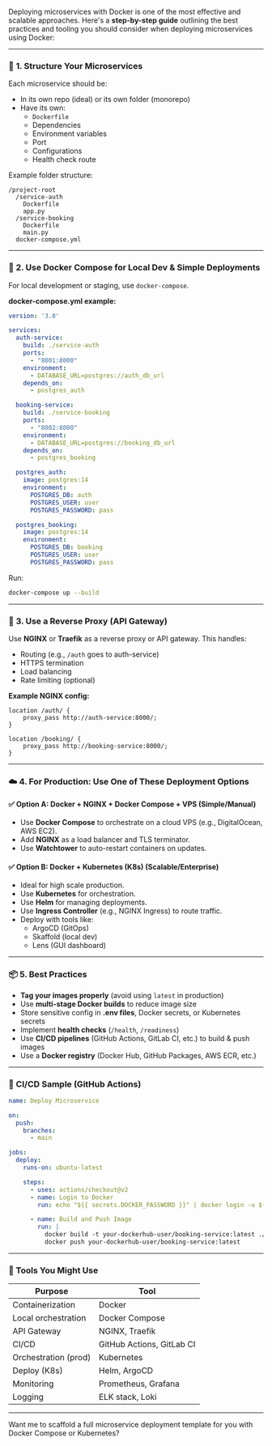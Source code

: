 Deploying microservices with Docker is one of the most effective and scalable approaches. Here's a **step-by-step guide** outlining the best practices and tooling you should consider when deploying microservices using Docker:

---

### 🚀 **1. Structure Your Microservices**
Each microservice should be:
- In its own repo (ideal) or its own folder (monorepo)
- Have its own:
  - `Dockerfile`
  - Dependencies
  - Environment variables
  - Port
  - Configurations
  - Health check route

Example folder structure:
```
/project-root
  /service-auth
    Dockerfile
    app.py
  /service-booking
    Dockerfile
    main.py
  docker-compose.yml
```

---

### 🐳 **2. Use Docker Compose for Local Dev & Simple Deployments**
For local development or staging, use `docker-compose`.

**docker-compose.yml example:**
```yaml
version: '3.8'

services:
  auth-service:
    build: ./service-auth
    ports:
      - "8001:8000"
    environment:
      - DATABASE_URL=postgres://auth_db_url
    depends_on:
      - postgres_auth

  booking-service:
    build: ./service-booking
    ports:
      - "8002:8000"
    environment:
      - DATABASE_URL=postgres://booking_db_url
    depends_on:
      - postgres_booking

  postgres_auth:
    image: postgres:14
    environment:
      POSTGRES_DB: auth
      POSTGRES_USER: user
      POSTGRES_PASSWORD: pass

  postgres_booking:
    image: postgres:14
    environment:
      POSTGRES_DB: booking
      POSTGRES_USER: user
      POSTGRES_PASSWORD: pass
```

Run:
```bash
docker-compose up --build
```

---

### 🧠 **3. Use a Reverse Proxy (API Gateway)**
Use **NGINX** or **Traefik** as a reverse proxy or API gateway. This handles:
- Routing (e.g., `/auth` goes to auth-service)
- HTTPS termination
- Load balancing
- Rate limiting (optional)

**Example NGINX config:**
```nginx
location /auth/ {
    proxy_pass http://auth-service:8000/;
}

location /booking/ {
    proxy_pass http://booking-service:8000/;
}
```

---

### ☁️ **4. For Production: Use One of These Deployment Options**

#### ✅ Option A: **Docker + NGINX + Docker Compose + VPS (Simple/Manual)**
- Use **Docker Compose** to orchestrate on a cloud VPS (e.g., DigitalOcean, AWS EC2).
- Add **NGINX** as a load balancer and TLS terminator.
- Use **Watchtower** to auto-restart containers on updates.

#### ✅ Option B: **Docker + Kubernetes (K8s) (Scalable/Enterprise)**
- Ideal for high scale production.
- Use **Kubernetes** for orchestration.
- Use **Helm** for managing deployments.
- Use **Ingress Controller** (e.g., NGINX Ingress) to route traffic.
- Deploy with tools like:
  - ArgoCD (GitOps)
  - Skaffold (local dev)
  - Lens (GUI dashboard)

---

### 📦 **5. Best Practices**

- **Tag your images properly** (avoid using `latest` in production)
- Use **multi-stage Docker builds** to reduce image size
- Store sensitive config in **.env files**, Docker secrets, or Kubernetes secrets
- Implement **health checks** (`/health`, `/readiness`)
- Use **CI/CD pipelines** (GitHub Actions, GitLab CI, etc.) to build & push images
- Use a **Docker registry** (Docker Hub, GitHub Packages, AWS ECR, etc.)

---

### 🔁 CI/CD Sample (GitHub Actions)
```yaml
name: Deploy Microservice

on:
  push:
    branches:
      - main

jobs:
  deploy:
    runs-on: ubuntu-latest

    steps:
      - uses: actions/checkout@v2
      - name: Login to Docker
        run: echo "${{ secrets.DOCKER_PASSWORD }}" | docker login -u ${{ secrets.DOCKER_USERNAME }} --password-stdin

      - name: Build and Push Image
        run: |
          docker build -t your-dockerhub-user/booking-service:latest ./service-booking
          docker push your-dockerhub-user/booking-service:latest
```

---

### 🧰 Tools You Might Use
| Purpose                | Tool                      |
|------------------------|---------------------------|
| Containerization       | Docker                    |
| Local orchestration    | Docker Compose            |
| API Gateway            | NGINX, Traefik            |
| CI/CD                  | GitHub Actions, GitLab CI |
| Orchestration (prod)   | Kubernetes                |
| Deploy (K8s)           | Helm, ArgoCD              |
| Monitoring             | Prometheus, Grafana       |
| Logging                | ELK stack, Loki           |

---

Want me to scaffold a full microservice deployment template for you with Docker Compose or Kubernetes?